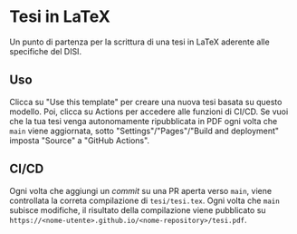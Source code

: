 # Tesi in LaTeX

Un punto di partenza per la scrittura di una tesi in LaTeX aderente alle
specifiche del DISI.

## Uso

Clicca su "Use this template" per creare una nuova tesi basata su questo
modello. Poi, clicca su Actions per accedere alle funzioni di CI/CD. Se vuoi
che la tua tesi venga autonomamente ripubblicata in PDF ogni volta che `main`
viene aggiornata, sotto "Settings"/"Pages"/"Build and deployment" imposta
"Source" a "GitHub Actions".

## CI/CD

Ogni volta che aggiungi un _commit_ su una PR aperta verso `main`, viene
controllata la correta compilazione di `tesi/tesi.tex`. Ogni volta che `main`
subisce modifiche, il risultato della compilazione viene pubblicato su
`https://<nome-utente>.github.io/<nome-repository>/tesi.pdf`.
